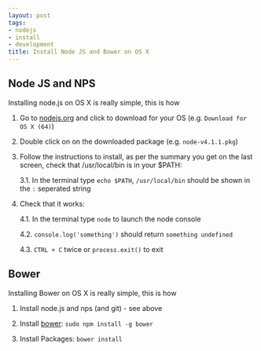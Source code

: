```yaml
---
layout: post
tags:
- nodejs
- install
- development
title: Install Node JS and Bower on OS X
---
```


## Node JS and NPS

Installing node.js on OS X is really simple, this is how

1. Go to [nodejs.org](https://nodejs.org/) and click to download for your OS (e.g. `Download for OS X (64)`)

2. Double click on on the downloaded package (e.g. `node-v4.1.1.pkg`)

3. Follow the instructions to install, as per the summary you get on the last screen, check that /usr/local/bin is in your $PATH:

    3.1. In the terminal type `echo $PATH`, `/usr/local/bin` should be shown in the `:` seperated string

4. Check that it works:

    4.1. In the terminal type `node` to launch the node console

    4.2. `console.log('something')` should return `something undefined`

    4.3. `CTRL + C` twice or `process.exit()` to exit

## Bower

Installing Bower on OS X is really simple, this is how

1. Install node.js and nps (and git) - see above

2. Install [bower](http://bower.io/): `sudo npm install -g bower`

3. Install Packages: `bower install`